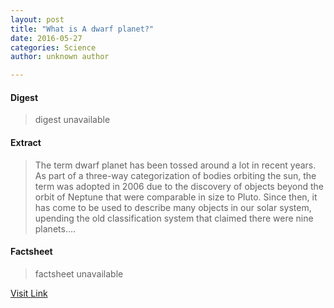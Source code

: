 ```yaml
---
layout: post
title: "What is A dwarf planet?"
date: 2016-05-27
categories: Science
author: unknown author

---
```



#### Digest
>digest unavailable

#### Extract
>The term dwarf planet has been tossed around a lot in recent years. As part of a three-way categorization of bodies orbiting the sun, the term was adopted in 2006 due to the discovery of objects beyond the orbit of Neptune that were comparable in size to Pluto. Since then, it has come to be used to describe many objects in our solar system, upending the old classification system that claimed there were nine planets....

#### Factsheet
>factsheet unavailable

[Visit Link](http://phys.org/news/2015-08-dwarf-planet.html)


